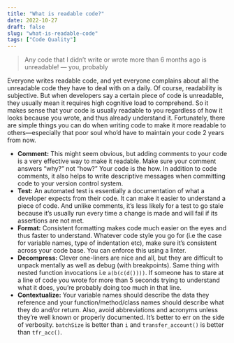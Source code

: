 ```yaml
---
title: "What is readable code?"
date: 2022-10-27
draft: false
slug: "what-is-readable-code"
tags: ["Code Quality"]
---
```


> Any code that I didn’t write or wrote more than 6 months ago is unreadable! — you, probably

Everyone writes readable code, and yet everyone complains about all the unreadable code they have to deal with on a daily. Of course, readability is subjective. But when developers say a certain piece of code is unreadable, they usually mean it requires high cognitive load to comprehend. So it makes sense that your code is usually readable to you regardless of how it looks because you wrote, and thus already understand it. Fortunately, there are simple things you can do when writing code to make it more readable to others—especially that poor soul who’d have to maintain your code 2 years from now.

- **Comment:** This might seem obvious, but adding comments to your code is a very effective way to make it readable. Make sure your comment answers “why?” not “how?” Your code is the how.
In addition to code comments, it also helps to write descriptive messages when committing code to your version control system.
- **Test:** An automated test is essentially a documentation of what a developer expects from their code. It can make it easier to understand a piece of code. And unlike comments, it’s less likely for a test to go stale because it’s usually run every time a change is made and will fail if its assertions are not met.
- **Format:** Consistent formatting makes code much easier on the eyes and thus faster to understand. Whatever code style you go for (i.e the case for variable names, type of indentation etc), make sure it’s consistent across your code base. You can enforce this using a linter.
- **Decompress:** Clever one-liners are nice and all, but they are difficult to unpack mentally as well as debug (with breakpoints). Same thing with nested function invocations i.e `a(b(c(d())))`. If someone has to stare at a line of code you wrote for more than 5 seconds trying to understand what it does, you’re probably doing too much in that line.
- **Contextualize:** Your variable names should describe the data they reference and your function/method/class names should describe what they do and/or return. Also, avoid abbreviations and acronyms unless they’re well known or properly documented. It’s better to err on the side of verbosity. `batchSize` is better than `i` and `transfer_account()` is better than `tfr_acc()`.
